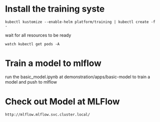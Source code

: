 # Install the training syste

`kubectl kustomize --enable-helm platform/training | kubectl create -f - `

wait for all resources to be ready

`watch kubectl get pods -A`

# Train a model to mlflow

run the basic_model.ipynb at demonstration/apps/basic-model to train a model and push to mlflow

# Check out Model at MLFlow

`http://mlflow.mlflow.svc.cluster.local/`



